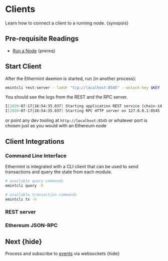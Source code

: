 <!--
order: 6
-->

# Clients

Learn how to connect a client to a running node. {synopsis}

## Pre-requisite Readings

- [Run a Node](./run_node.md) {prereq}

## Start Client

After the Ethermint daemon is started, run (in another process):

```bash
emintcli rest-server --laddr "tcp://localhost:8545" --unlock-key $KEY --chain-id $CHAINID --trace
```

You should see the logs from the REST and the RPC server.

```bash
I[2020-07-17|16:54:35.037] Starting application REST service (chain-id: "8")... module=rest-server
I[2020-07-17|16:54:35.037] Starting RPC HTTP server on 127.0.0.1:8545   module=rest-server
```

or point any dev tooling at `http://localhost:8545` or whatever port is chosen just as you would with an Ethereum node

## Client Integrations

### Command Line Interface

Ethermint is integrated with a CLI client that can be used to send transactions and query the state from each module.

```bash
# available query commands
emintcli query -h

# available transaction commands
emintcli tx -h
```

### REST server

<!-- TODO: -->

### Ethereum JSON-RPC

<!-- TODO: -->

## Next {hide}

Process and subscribe to [events](./events.md) via websockets {hide}

